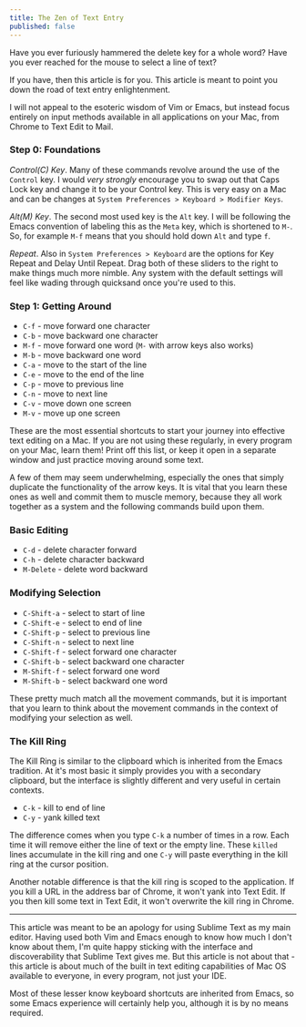 ```yaml
---
title: The Zen of Text Entry
published: false
---
```


Have you ever furiously hammered the delete key for a whole word? Have you ever
reached for the mouse to select a line of text?

If you have, then this article is for you. This article is meant to point you
down the road of text entry enlightenment.

I will not appeal to the esoteric wisdom of Vim or Emacs, but instead focus
entirely on input methods available in all applications on your Mac, from Chrome
to Text Edit to Mail.

### Step 0: Foundations

*Control(C) Key*. Many of these commands revolve around the use of the `Control`
key. I would *very strongly* encourage you to swap out that Caps Lock key and
change it to be your Control key. This is very easy on a Mac and can be changes
at `System Preferences > Keyboard > Modifier Keys`.

*Alt(M) Key*. The second most used key is the `Alt` key. I will be following the
Emacs convention of labeling this as the `Meta` key, which is shortened to `M-`.
So, for example `M-f` means that you should hold down `Alt` and type `f`.

*Repeat*. Also in `System Preferences > Keyboard` are the options for Key Repeat
and Delay Until Repeat. Drag both of these sliders to the right to make things
much more nimble. Any system with the default settings will feel like wading
through quicksand once you're used to this.


### Step 1: Getting Around

- `C-f` - move forward one character
- `C-b` - move backward one character
- `M-f` - move forward one word (`M-` with arrow keys also works)
- `M-b` - move backward one word
- `C-a` - move to the start of the line
- `C-e` - move to the end of the line
- `C-p` - move to previous line
- `C-n` - move to next line
- `C-v` - move down one screen
- `M-v` - move up one screen

These are the most essential shortcuts to start your journey into effective
text editing on a Mac. If you are not using these regularly, in every program
on your Mac, learn them! Print off this list, or keep it open in a separate
window and just practice moving around some text.

A few of them may seem underwhelming, especially the ones that simply duplicate
the functionality of the arrow keys. It is vital that you learn these ones as
well and commit them to muscle memory, because they all work together as a
system and the following commands build upon them.

### Basic Editing

- `C-d` - delete character forward
- `C-h` - delete character backward
- `M-Delete` - delete word backward

### Modifying Selection

- `C-Shift-a` - select to start of line
- `C-Shift-e` - select to end of line
- `C-Shift-p` - select to previous line
- `C-Shift-n` - select to next line
- `C-Shift-f` - select forward one character
- `C-Shift-b` - select backward one character
- `M-Shift-f` - select forward one word
- `M-Shift-b` - select backward one word

These pretty much match all the movement commands, but it is important that you
learn to think about the movement commands in the context of modifying your
selection as well.

### The Kill Ring

The Kill Ring is similar to the clipboard which is inherited from the Emacs
tradition. At it's most basic it simply provides you with a secondary clipboard,
but the interface is slightly different and very useful in certain contexts.

- `C-k` - kill to end of line
- `C-y` - yank killed text

The difference comes when you type `C-k` a number of times in a row. Each time
it will remove either the line of text or the empty line. These `killed` lines
accumulate in the kill ring and one `C-y` will paste everything in the kill
ring at the cursor position.

Another notable difference is that the kill ring is scoped to the application.
If you kill a URL in the address bar of Chrome, it won't yank into Text Edit. If
you then kill some text in Text Edit, it won't overwrite the kill ring in
Chrome.






--------

This article was meant to be an apology for using Sublime Text as my main
editor. Having used both Vim and Emacs enough to know how much I don't know
about them, I'm quite happy sticking with the interface and discoverability that
Sublime Text gives me. But this article is not about that - this article is
about much of the built in text editing capabilities of Mac OS available to
everyone, in every program, not just your IDE.

Most of these lesser know keyboard shortcuts are inherited from Emacs, so some
Emacs experience will certainly help you, although it is by no means required.



